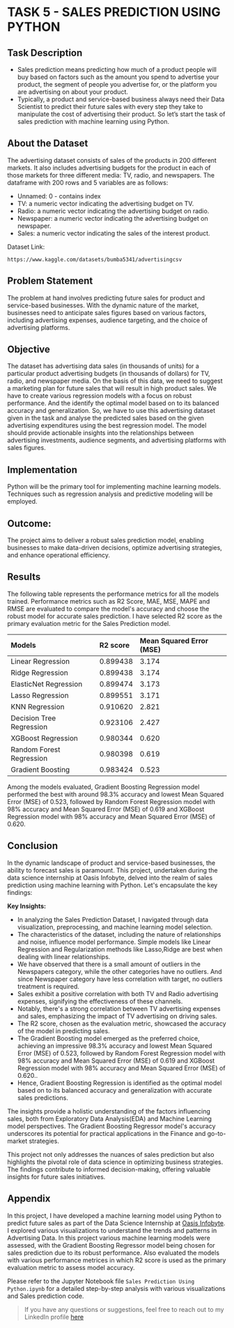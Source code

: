 # TASK 5 - SALES PREDICTION USING PYTHON

## Task Description
- Sales prediction means predicting how much of a product people will buy based on factors such as the amount you spend to advertise your product, the segment of people you advertise for, or the platform you are advertising on about your product.
- Typically, a product and service-based business always need their Data Scientist to predict their future sales with every step they take to manipulate the cost of advertising their product. So let’s start the task of sales prediction with machine learning using Python.

## About the Dataset
The advertising dataset consists of sales of the products in 200 different markets. It also includes advertising budgets for the product in each of those markets for three different media: TV, radio, and newspapers. The dataframe with 200 rows and 5 variables are as follows:

- Unnamed: 0 - contains index
- TV: a numeric vector indicating the advertising budget on TV.
- Radio: a numeric vector indicating the advertising budget on radio.
- Newspaper: a numeric vector indicating the advertising budget on newspaper.
- Sales: a numeric vector indicating the sales of the interest product.

Dataset Link:
```
https://www.kaggle.com/datasets/bumba5341/advertisingcsv
```

## Problem Statement
The problem at hand involves predicting future sales for product and service-based businesses. With the dynamic nature of the market, businesses need to anticipate sales figures based on various factors, including advertising expenses, audience targeting, and the choice of advertising platforms.

## Objective
The dataset has advertising data sales (in thousands of units) for a particular product advertising budgets (in thousands of dollars) for TV, radio, and newspaper media. On the basis of this data, we need to suggest a marketing plan for future sales that will result in high product sales. We have to create various regression models with a focus on robust performance. And the identify the optimal model based on to its balanced accuracy and generalization. So, we have to use this advertising dataset given in the task and analyse the predicted sales based on the given advertising expenditures using the best regression model. The model should provide actionable insights into the relationships between advertising investments, audience segments, and advertising platforms with sales figures.

## Implementation
Python will be the primary tool for implementing machine learning models. Techniques such as regression analysis and predictive modeling will be employed.

## Outcome:
The project aims to deliver a robust sales prediction model, enabling businesses to make data-driven decisions, optimize advertising strategies, and enhance operational efficiency.

## Results
The following table represents the performance metrics for all the models trained. Performance metrics such as R2 Score, MAE, MSE, MAPE and RMSE are evaluated to compare the model's accuracy and choose the robust model for accurate sales prediction. I have selected R2 score as the primary evaluation metric for the Sales Prediction model. 

|          Models           | R2 score | Mean Squared Error (MSE) |
| :------------------------ |:-------- |:-------------------------|
| Linear Regression         | 0.899438 |           3.174          |       
| Ridge Regression          | 0.899438 |        3.174             |       
| ElasticNet Regression	    | 0.899474 |       3.173              |
| Lasso Regression          | 0.899551 |       3.171              |  
| KNN Regression            | 0.910620 |       2.821              | 
| Decision Tree Regression	| 0.923106 |       2.427              |    
| XGBoost Regression        | 0.980344 |      0.620               |  
| Random Forest Regression	| 0.980398 |      0.619               | 
| Gradient Boosting         | 0.983424 |       0.523              | 

Among the models evaluated, Gradient Boosting Regression model performed the best with around 98.3% accuracy and lowest Mean Squared Error (MSE) of 0.523, followed by Random Forest Regression model with 98% accuracy and Mean Squared Error (MSE) of 0.619 and XGBoost Regression model with 98% accuracy and Mean Squared Error (MSE) of 0.620.

## Conclusion
In the dynamic landscape of product and service-based businesses, the ability to forecast sales is paramount. This project, undertaken during the data science internship at Oasis Infobyte, delved into the realm of sales prediction using machine learning with Python. Let's encapsulate the key findings:

**Key Insights:**
- In analyzing the Sales Prediction Dataset, I navigated through data visualization, preprocessing, and machine learning model selection.
- The characteristics of the dataset, including the nature of relationships and noise, influence model performance. Simple models like Linear Regression and Regularization methods like Lasso,Ridge are best when dealing with linear relationships.
- We have observed that there is a small amount of outliers in the Newspapers category, while the other categories have no outliers. And since Newspaper category have less correlation with target, no outliers treatment is required.
- Sales exhibit a positive correlation with both TV and Radio advertising expenses, signifying the effectiveness of these channels.
- Notably, there's a strong correlation between TV advertising expenses and sales, emphasizing the impact of TV advertising on driving sales.
- The R2 score, chosen as the evaluation metric, showcased the accuracy of the model in predicting sales.
- The Gradient Boosting model emerged as the preferred choice, achieving an impressive 98.3% accuracy and lowest Mean Squared Error (MSE) of 0.523, followed by Random Forest Regression model with 98% accuracy and Mean Squared Error (MSE) of 0.619 and XGBoost Regression model with 98% accuracy and Mean Squared Error (MSE) of 0.620..
- Hence, Gradient Boosting Regression is identified as the optimal model based on to its balanced accuracy and generalization with accurate sales predictions.

The insights provide a holistic understanding of the factors influencing sales, both from Exploratory Data Analysis(EDA) and Machine Learning model perspectives. The Gradient Boosting Regressor model's accuracy underscores its potential for practical applications in the Finance and go-to-market strategies.

This project not only addresses the nuances of sales prediction but also highlights the pivotal role of data science in optimizing business strategies. The findings contribute to informed decision-making, offering valuable insights for future sales initiatives.

## Appendix
In this project, I have developed a machine learning model using Python to predict future sales as part of the Data Science Internship at [Oasis Infobyte](https://www.linkedin.com/company/oasis-infobyte/mycompany/). I explored various visualizations to understand the trends and patterns in Advertising Data. In this project various machine learning models were assessed, with the Gradient Boosting Regressor model being chosen for sales prediction due to its robust performance. Also evaluated the models with various performance metrices in which R2 score is used as the primary evaluation metric to assess model accuracy.

Please refer to the Jupyter Notebook file ```Sales Prediction Using Python.ipynb``` for a detailed step-by-step analysis with various visualizations and Sales prediction code.

> If you have any questions or suggestions, feel free to reach out to my LinkedIn profile [here](https://www.linkedin.com/in/bindu-madhuri-kadiyala-79a55718a/)


